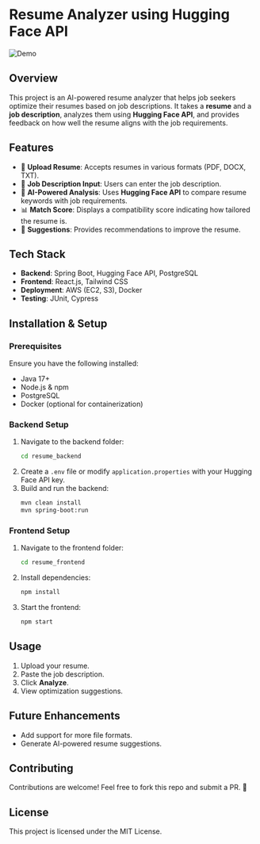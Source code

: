 # Resume Analyzer using Hugging Face API

![Demo](demo-image.png)

## Overview
This project is an AI-powered resume analyzer that helps job seekers optimize their resumes based on job descriptions. It takes a **resume** and a **job description**, analyzes them using **Hugging Face API**, and provides feedback on how well the resume aligns with the job requirements.

## Features
- 📄 **Upload Resume**: Accepts resumes in various formats (PDF, DOCX, TXT).
- 🏢 **Job Description Input**: Users can enter the job description.
- 🤖 **AI-Powered Analysis**: Uses **Hugging Face API** to compare resume keywords with job requirements.
- 📊 **Match Score**: Displays a compatibility score indicating how tailored the resume is.
- 📌 **Suggestions**: Provides recommendations to improve the resume.

## Tech Stack
- **Backend**: Spring Boot, Hugging Face API, PostgreSQL
- **Frontend**: React.js, Tailwind CSS
- **Deployment**: AWS (EC2, S3), Docker
- **Testing**: JUnit, Cypress

## Installation & Setup
### Prerequisites
Ensure you have the following installed:
- Java 17+
- Node.js & npm
- PostgreSQL
- Docker (optional for containerization)

### Backend Setup
1. Navigate to the backend folder:
   ```sh
   cd resume_backend
   ```
2. Create a `.env` file or modify `application.properties` with your Hugging Face API key.
3. Build and run the backend:
   ```sh
   mvn clean install
   mvn spring-boot:run
   ```

### Frontend Setup
1. Navigate to the frontend folder:
   ```sh
   cd resume_frontend
   ```
2. Install dependencies:
   ```sh
   npm install
   ```
3. Start the frontend:
   ```sh
   npm start
   ```

## Usage
1. Upload your resume.
2. Paste the job description.
3. Click **Analyze**.
4. View optimization suggestions.


## Future Enhancements
- Add support for more file formats.
- Generate AI-powered resume suggestions.

## Contributing
Contributions are welcome! Feel free to fork this repo and submit a PR. 🚀

## License
This project is licensed under the MIT License.

